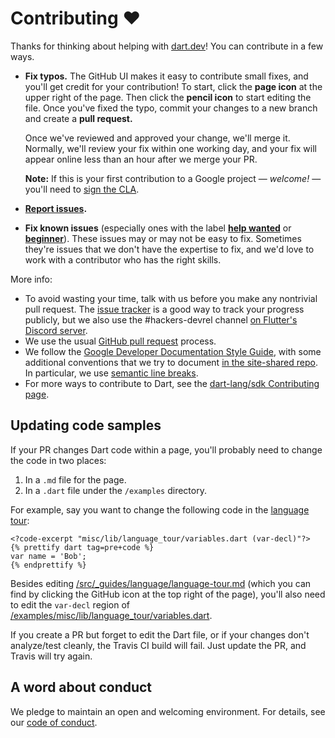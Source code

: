 # Contributing :heart:

Thanks for thinking about helping with [dart.dev][www]!
You can contribute in a few ways.

* **Fix typos.** The GitHub UI makes it easy to contribute small fixes, and
  you'll get credit for your contribution! To start, click the **page icon**
  at the upper right of the page. Then click the **pencil icon** to start
  editing the file. Once you've fixed the typo, commit your changes to a new
  branch and create a **pull request.**
  
  Once we've reviewed and approved your change, we'll merge it. Normally, we'll
  review your fix within one working day, and your fix will appear online less
  than an hour after we merge your PR.
  
  **Note:** If this is your first contribution to a Google project — _welcome!_
  — you'll need to [sign the CLA][].
  
* **[Report issues][].**

* **Fix known issues** (especially ones with the label **[help wanted][]** or
  **[beginner][]**). These issues may or may not be easy to fix. Sometimes
  they're issues that we don't have the expertise to fix, and we'd love to
  work with a contributor who has the right skills.
  
More info:

* To avoid wasting your time, talk with us before you make any nontrivial
  pull request. The [issue tracker][] is a good way to track your progress
  publicly, but we also use the #hackers-devrel channel
  [on Flutter's Discord server][].
* We use the usual [GitHub pull request][] process.
* We follow the [Google Developer Documentation Style Guide][],
  with some additional conventions that we try to document
  [in the site-shared repo][].
  In particular, we use [semantic line breaks][].
* For more ways to contribute to Dart, see the
  [dart-lang/sdk Contributing page][].

[beginner]: https://github.com/dart-lang/site-www/issues?utf8=%E2%9C%93&q=is%3Aissue%20is%3Aopen%20label%3A%22help%20wanted%22%20label%3Abeginner%20
[dart-lang/sdk Contributing page]: https://github.com/dart-lang/sdk/wiki/Contributing
[GitHub pull request]: https://help.github.com/articles/about-pull-requests/
[Google Developer Documentation Style Guide]: https://developers.google.com/style/
[help wanted]: https://github.com/dart-lang/site-www/issues?utf8=%E2%9C%93&q=is%3Aopen%20is%3Aissue%20label%3A%22help%20wanted%22%20
[in the site-shared repo]: https://github.com/dart-lang/site-shared/blob/master/doc
[issue tracker]: https://github.com/dart-lang/site-www/issues
[on Flutter's Discord server]: https://github.com/flutter/flutter/wiki/Chat
[Report issues]: https://github.com/dart-lang/site-www/issues/new
[semantic line breaks]: https://github.com/dart-lang/site-shared/blob/master/doc/writing-for-dart-and-flutter-websites.md#semantic-line-breaks
[sign the CLA]: https://developers.google.com/open-source/cla/individual
[www]: https://dart.dev


## Updating code samples

If your PR changes Dart code within a page, you'll probably need to change the code in two places:

1. In a `.md` file for the page.
2. In a `.dart` file under the `/examples` directory.

For example, say  you want to change the following code in the [language tour](https://dart.dev/guides/language/language-tour):

```
<?code-excerpt "misc/lib/language_tour/variables.dart (var-decl)"?>
{% prettify dart tag=pre+code %}
var name = 'Bob';
{% endprettify %}
```

Besides editing
[/src/_guides/language/language-tour.md](https://github.com/dart-lang/site-www/blob/master/src/_guides/language/language-tour.md)
(which you can find by clicking the GitHub icon at the top right of the page),
you'll also need to edit the `var-decl` region of
[/examples/misc/lib/language_tour/variables.dart](https://github.com/dart-lang/site-www/blob/master/examples/misc/lib/language_tour/variables.dart).

If you create a PR but forget to edit the Dart file,
or if your changes don't analyze/test cleanly,
the Travis CI build will fail.
Just update the PR, and Travis will try again.


## A word about conduct 

We pledge to maintain an open and welcoming environment.
For details, see our [code of conduct](https://dart.dev/code-of-conduct).

